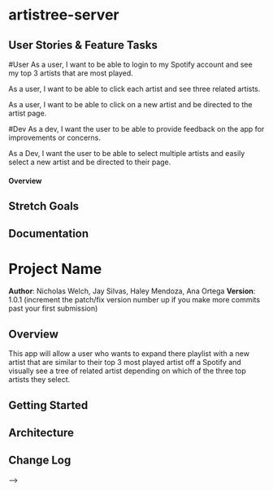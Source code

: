 # artistree-server
## User Stories & Feature Tasks
#User
As a user, I want to be able to login to my Spotify account and see my top 3 artists that are most played.

As a user, I want to be able to click each artist and see three related artists.

As a user, I want to be able to click on a new artist and be directed to the artist page.

#Dev
As a dev, I want the user to be able to provide feedback on the app for improvements or concerns.

As a Dev, I want the user to be able to select multiple artists and easily select a new artist and be directed to their page.


#### Overview
## Stretch Goals

## Documentation
# Project Name

**Author**: Nicholas Welch, Jay Silvas, Haley Mendoza, Ana Ortega
**Version**: 1.0.1 (increment the patch/fix version number up if you make more commits past your first submission)

## Overview
This app will allow a user who wants to expand there playlist with a new artist that are similar to their top 3 most played artist off a Spotify and visually see a tree of related artist depending on which of the three top artists they select.

## Getting Started
<!-- What are the steps that a user must take in order to build this app on their own machine and get it running? -->

## Architecture
<!-- Provide a detailed description of the application design. What technologies (languages, libraries, etc) you're using, and any other relevant design information. -->

## Change Log
<!-- Use this are to document the iterative changes made to your application as each feature is successfully implemented. Use time stamps. Here's an examples:

01-01-2001 4:59pm - Application now has a fully-functional express server, with GET and POST routes for the book resource.
## Credits and Collaborations
<!-- Give credit (and a link) to other people or resources that helped you build this application. -->

-->